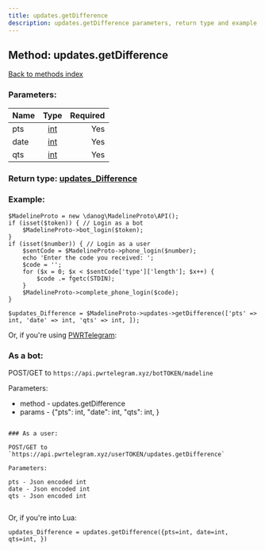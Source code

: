 ```yaml
---
title: updates.getDifference
description: updates.getDifference parameters, return type and example
---
```

## Method: updates.getDifference  
[Back to methods index](index.md)


### Parameters:

| Name     |    Type       | Required |
|----------|:-------------:|---------:|
|pts|[int](../types/int.md) | Yes|
|date|[int](../types/int.md) | Yes|
|qts|[int](../types/int.md) | Yes|


### Return type: [updates\_Difference](../types/updates_Difference.md)

### Example:


```
$MadelineProto = new \danog\MadelineProto\API();
if (isset($token)) { // Login as a bot
    $MadelineProto->bot_login($token);
}
if (isset($number)) { // Login as a user
    $sentCode = $MadelineProto->phone_login($number);
    echo 'Enter the code you received: ';
    $code = '';
    for ($x = 0; $x < $sentCode['type']['length']; $x++) {
        $code .= fgetc(STDIN);
    }
    $MadelineProto->complete_phone_login($code);
}

$updates_Difference = $MadelineProto->updates->getDifference(['pts' => int, 'date' => int, 'qts' => int, ]);
```

Or, if you're using [PWRTelegram](https://pwrtelegram.xyz):

### As a bot:

POST/GET to `https://api.pwrtelegram.xyz/botTOKEN/madeline`

Parameters:

* method - updates.getDifference
* params - {"pts": int, "date": int, "qts": int, }

```

### As a user:

POST/GET to `https://api.pwrtelegram.xyz/userTOKEN/updates.getDifference`

Parameters:

pts - Json encoded int
date - Json encoded int
qts - Json encoded int


```

Or, if you're into Lua:

```
updates_Difference = updates.getDifference({pts=int, date=int, qts=int, })
```

